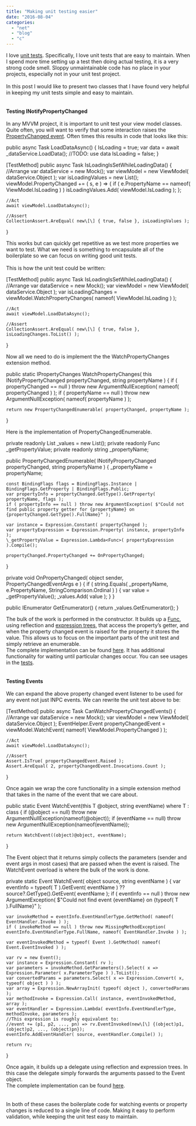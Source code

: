 ```yaml
---
title: "Making unit testing easier"
date: "2016-08-04"
categories: 
  - "net"
  - "blog"
  - "c"
---
```


I love [unit tests](https://intellitect.com/improving-unit-tests-with-automocker/). Specifically, I love unit tests that are easy to maintain. When I spend more time setting up a test then doing actual testing, it is a very strong code smell. Sloppy unmaintainable code has no place in your projects, especially not in your unit test project.  
   
In this post I would like to present two classes that I have found very helpful in keeping my unit tests simple and easy to maintain.  
   
   
**Testing INotifyPropertyChanged**  
   
In any MVVM project, it is important to unit test your view model classes. Quite often, you will want to verify that some interaction raises the [PropertyChanged event](https://msdn.microsoft.com/en-us/library/system.componentmodel.inotifypropertychanged(v=vs.110).aspx). Often times this results in code that looks like this:

public async Task LoadDataAsync()
{
    IsLoading = true;
    var data = await \_dataService.LoadData();
    //TODO: use data
    IsLoading = false;
}

\[TestMethod\]
public async Task IsLoadingIsSetWhileLoadingData()
{
    //Arrange
    var dataService = new Mock();
    var viewModel = new ViewModel( dataService.Object );
    var isLoadingValues = new List();
    viewModel.PropertyChanged += ( s, e ) =>
    {
        if ( e.PropertyName == nameof( ViewModel.IsLoading ) )
        	isLoadingValues.Add( viewModel.IsLoading );
    };
 
    //Act
    await viewModel.LoadDataAsync();
 
    //Assert
    CollectionAssert.AreEqual( new\[\] { true, false }, isLoadingValues );
}

This works but can quickly get repetitive as we test more properties we want to test. What we need is something to encapsulate all of the boilerplate so we can focus on writing good unit tests.  
   
This is how the unit test could be written:

\[TestMethod\]
public async Task IsLoadingIsSetWhileLoadingData()
{
    //Arrange
    var dataService = new Mock();
    var viewModel = new ViewModel( dataService.Object );
    var isLoadingChanges = viewModel.WatchPropertyChanges( nameof( ViewModel.IsLoading ) );
       
    //Act
    await viewModel.LoadDataAsync();
       
    //Assert
    CollectionAssert.AreEqual( new\[\] { true, false }, isLoadingChanges.ToList() );
}

Now all we need to do is implement the the WatchPropertyChanges extension method.

public static IPropertyChanges WatchPropertyChanges(
this INotifyPropertyChanged propertyChanged, string propertyName )
{
    if ( propertyChanged == null ) throw new ArgumentNullException( nameof( propertyChanged ) );
    if ( propertyName == null ) throw new ArgumentNullException( nameof( propertyName ) );
 
    return new PropertyChangedEnumerable( propertyChanged, propertyName );
}

Here is the implementation of PropertyChangedEnumerable.

private readonly List \_values = new List();
private readonly Func \_getPropertyValue;
private readonly string \_propertyName;
        	
 
public PropertyChangedEnumerable( INotifyPropertyChanged propertyChanged, string propertyName )
{
    \_propertyName = propertyName;
 
    const BindingFlags flags = BindingFlags.Instance | BindingFlags.GetProperty | BindingFlags.Public;
    var propertyInfo = propertyChanged.GetType().GetProperty( propertyName, flags );
    if ( propertyInfo == null ) throw new ArgumentException( $"Could not find public property getter for {propertyName} on {propertyChanged.GetType().FullName}" );
 
    var instance = Expression.Constant( propertyChanged );
    var propertyExpression = Expression.Property( instance, propertyInfo );
    \_getPropertyValue = Expression.Lambda<Func>( propertyExpression ).Compile();
 
    propertyChanged.PropertyChanged += OnPropertyChanged;
}
 
private void OnPropertyChanged( object sender, PropertyChangedEventArgs e )
{
    if ( string.Equals( \_propertyName, e.PropertyName, StringComparison.Ordinal ) )
    {
        var value = \_getPropertyValue();
        \_values.Add( value );
    }
}
 
public IEnumerator GetEnumerator()
{
    return \_values.GetEnumerator();
}

The bulk of the work is performed in the constructor. It builds up a [Func](https://msdn.microsoft.com/en-us/library/bb534960(v=vs.110).aspx), using reflection and [expression trees](https://msdn.microsoft.com/en-us/library/mt654263.aspx), that access the property’s getter, and when the property changed event is raised for the property it stores the value. This allows us to focus on the important parts of the unit test and simply retrieve an enumerable.  
The complete implementation can be found [here](https://github.com/Keboo/UnitTestHelpers/blob/master/UnitTestHelpers.Tests/PropertyChangedHelper.cs). It has additional functionality for waiting until particular changes occur. You can see usages in the [tests](https://github.com/Keboo/UnitTestHelpers/blob/master/UnitTestHelpers.Tests/PropertyChangedTests.cs).  
   
   
**Testing Events**  
   
We can expand the above property changed event listener to be used for any event not just INPC events. We can rewrite the unit test above to be:

\[TestMethod\]
public async Task CanWatchPropertyChangedEvents()
{
    //Arrange
    var dataService = new Mock();
    var viewModel = new ViewModel( dataService.Object );
    EventHelper.Event propertyChangedEvent = viewModel.WatchEvent( nameof( ViewModel.PropertyChanged ) );
 
    //Act
    await viewModel.LoadDataAsync();
 
    //Assert
    Assert.IsTrue( propertyChangedEvent.Raised );
    Assert.AreEqual( 2, propertyChangedEvent.Invocations.Count );
}

Once again we wrap the core functionality in a simple extension method that takes in the name of the event that we care about.

public static Event WatchEvent(this T @object, string eventName) where T : class
{
    if (@object == null) throw new ArgumentNullException(nameof(@object));
    if (eventName == null) throw new ArgumentNullException(nameof(eventName));
        	
    return WatchEvent((object)@object, eventName);
}

The Event object that it returns simply collects the parameters (sender and event args in most cases) that are passed when the event is raised. The WatchEvent overload is where the bulk of the work is done.

private static Event WatchEvent( object source, string eventName )
{
    var eventInfo = typeof( T ).GetEvent( eventName ) ?? source?.GetType().GetEvent( eventName );
    if ( eventInfo == null ) throw new ArgumentException( $"Could not find event {eventName} on {typeof( T ).FullName}" );
 
    var invokeMethod = eventInfo.EventHandlerType.GetMethod( nameof( EventHandler.Invoke ) );
    if ( invokeMethod == null ) throw new MissingMethodException( eventInfo.EventHandlerType.FullName, nameof( EventHandler.Invoke ) );
 
    var eventInvokedMethod = typeof( Event ).GetMethod( nameof( Event.EventInvoked ) );
 
    var rv = new Event();
    var instance = Expression.Constant( rv );
    var parameters = invokeMethod.GetParameters().Select( x => Expression.Parameter( x.ParameterType ) ).ToList();
    var convertedParams = parameters.Select( x => Expression.Convert( x, typeof( object ) ) );
    var array = Expression.NewArrayInit( typeof( object ), convertedParams );
    var methodInvoke = Expression.Call( instance, eventInvokedMethod, array );
    var eventHandler = Expression.Lambda( eventInfo.EventHandlerType, methodInvoke, parameters );
    //This expression is roughly equivalent to:
    //event += (p1, p2, ..., pn) => rv.EventInvoked(new\[\] {(object)p1, (object)p2, ..., (object)pn});
    eventInfo.AddEventHandler( source, eventHandler.Compile() );
 
    return rv;
}

Once again, it builds up a delegate using reflection and expression trees. In this case the delegate simply forwards the arguments passed to the Event object.  
The complete implementation can be found [here](https://github.com/Keboo/UnitTestHelpers/blob/master/UnitTestHelpers.Tests/EventHelper.cs).  
   
   
In both of these cases the boilerplate code for watching events or property changes is reduced to a single line of code. Making it easy to perform validation, while keeping the unit test easy to maintain.
